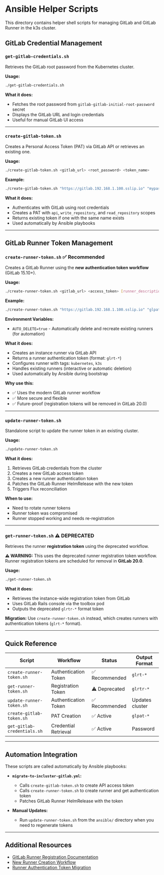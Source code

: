 # Ansible Helper Scripts

This directory contains helper shell scripts for managing GitLab and GitLab Runner in the k3s cluster.

## GitLab Credential Management

### `get-gitlab-credentials.sh`
Retrieves the GitLab root password from the Kubernetes cluster.

**Usage:**
```bash
./get-gitlab-credentials.sh
```

**What it does:**
- Fetches the root password from `gitlab-gitlab-initial-root-password` secret
- Displays the GitLab URL and login credentials
- Useful for manual GitLab UI access

---

### `create-gitlab-token.sh`
Creates a Personal Access Token (PAT) via GitLab API or retrieves an existing one.

**Usage:**
```bash
./create-gitlab-token.sh <gitlab_url> <root_password> <token_name>
```

**Example:**
```bash
./create-gitlab-token.sh "https://gitlab.192.168.1.100.sslip.io" "mypassword" "automation-token"
```

**What it does:**
- Authenticates with GitLab using root credentials
- Creates a PAT with `api`, `write_repository`, and `read_repository` scopes
- Returns existing token if one with the same name exists
- Used automatically by Ansible playbooks

---

## GitLab Runner Token Management

### `create-runner-token.sh` ✅ Recommended
Creates a GitLab Runner using the **new authentication token workflow** (GitLab 15.10+).

**Usage:**
```bash
./create-runner-token.sh <gitlab_url> <access_token> [runner_description]
```

**Example:**
```bash
./create-runner-token.sh "https://gitlab.192.168.1.100.sslip.io" "glpat-xxxxx" "k3s-runner"
```

**Environment Variables:**
- `AUTO_DELETE=true` - Automatically delete and recreate existing runners (for automation)

**What it does:**
- Creates an instance runner via GitLab API
- Returns a runner authentication token (format: `glrt-*`)
- Configures runner with tags: `kubernetes`, `k3s`
- Handles existing runners (interactive or automatic deletion)
- Used automatically by Ansible during bootstrap

**Why use this:**
- ✅ Uses the modern GitLab runner workflow
- ✅ More secure and flexible
- ✅ Future-proof (registration tokens will be removed in GitLab 20.0)

---

### `update-runner-token.sh`
Standalone script to update the runner token in an existing cluster.

**Usage:**
```bash
./update-runner-token.sh
```

**What it does:**
1. Retrieves GitLab credentials from the cluster
2. Creates a new GitLab access token
3. Creates a new runner authentication token
4. Patches the GitLab Runner HelmRelease with the new token
5. Triggers Flux reconciliation

**When to use:**
- Need to rotate runner tokens
- Runner token was compromised
- Runner stopped working and needs re-registration

---

### `get-runner-token.sh` ⚠️ DEPRECATED
Retrieves the runner **registration token** using the deprecated workflow.

**⚠️ WARNING:** This uses the deprecated runner registration token workflow. Runner registration tokens are scheduled for removal in **GitLab 20.0**.

**Usage:**
```bash
./get-runner-token.sh
```

**What it does:**
- Retrieves the instance-wide registration token from GitLab
- Uses GitLab Rails console via the toolbox pod
- Outputs the deprecated `glrtr-*` format token

**Migration:**
Use `create-runner-token.sh` instead, which creates runners with authentication tokens (`glrt-*` format).

---

## Quick Reference

| Script | Workflow | Status | Output Format |
|--------|----------|--------|---------------|
| `create-runner-token.sh` | Authentication Token | ✅ Recommended | `glrt-*` |
| `get-runner-token.sh` | Registration Token | ⚠️ Deprecated | `glrtr-*` |
| `update-runner-token.sh` | Authentication Token | ✅ Recommended | Updates cluster |
| `create-gitlab-token.sh` | PAT Creation | ✅ Active | `glpat-*` |
| `get-gitlab-credentials.sh` | Credential Retrieval | ✅ Active | Password |

---

## Automation Integration

These scripts are called automatically by Ansible playbooks:

- **`migrate-to-incluster-gitlab.yml`:**
  - Calls `create-gitlab-token.sh` to create API access token
  - Calls `create-runner-token.sh` to create runner and get authentication token
  - Patches GitLab Runner HelmRelease with the token

- **Manual Updates:**
  - Run `update-runner-token.sh` from the `ansible/` directory when you need to regenerate tokens

---

## Additional Resources

- [GitLab Runner Registration Documentation](https://docs.gitlab.com/runner/register/)
- [New Runner Creation Workflow](https://docs.gitlab.com/ci/runners/new_creation_workflow/)
- [Runner Authentication Token Migration](https://docs.gitlab.com/ee/ci/runners/new_creation_workflow.html)



